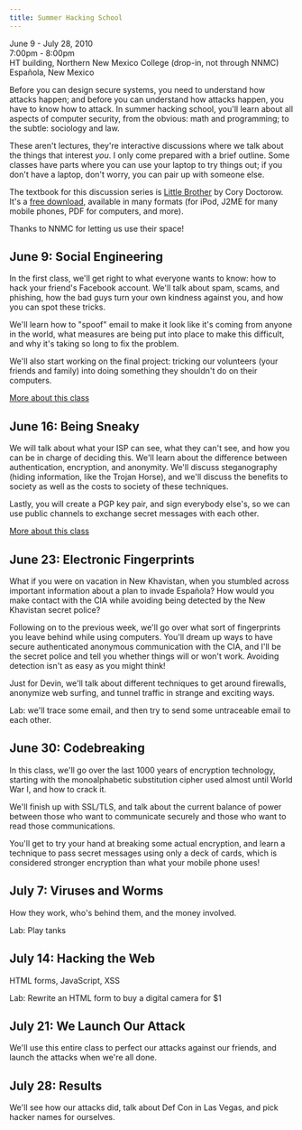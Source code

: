 ```yaml
---
title: Summer Hacking School
---
```


June 9 - July 28, 2010  
7:00pm - 8:00pm  
HT building, Northern New Mexico College (drop-in, not through NNMC)  
Española, New Mexico

Before you can design secure systems, you need to understand how attacks
happen; and before you can understand how attacks happen, you have to
know how to attack.  In summer hacking school, you'll learn about all
aspects of computer security, from the obvious: math and programming; to
the subtle: sociology and law.

These aren't lectures, they're interactive discussions where we talk
about the things that interest *you*.  I only come prepared with a brief
outline. Some classes have parts where you can use your laptop to try
things out; if you don't have a laptop, don't worry, you can pair up
with someone else.

The textbook for this discussion series is [Little
Brother](http://craphound.com/littlebrother/) by Cory Doctorow.  It's a
[free download](http://craphound.com/littlebrother/download/), available
in many formats (for iPod, J2ME for many mobile phones, PDF for
computers, and more).

Thanks to NNMC for letting us use their space!


June 9: Social Engineering
--------------------------

In the first class, we'll get right to what everyone wants to know: how
to hack your friend's Facebook account.  We'll talk about spam, scams,
and phishing, how the bad guys turn your own kindness against you, and
how you can spot these tricks.

We'll learn how to "spoof" email to make it look like it's coming from
anyone in the world, what measures are being put into place to make this
difficult, and why it's taking so long to fix the problem.

We'll also start working on the final project: tricking our volunteers
(your friends and family) into doing something they shouldn't do on
their computers.

[More about this class](soceng.html)


June 16: Being Sneaky
------------------------

We will talk about what your ISP can see, what they can't see, and how
you can be in charge of deciding this.  We'll learn about the difference
between authentication, encryption, and anonymity.  We'll discuss
steganography (hiding information, like the Trojan Horse), and we'll
discuss the benefits to society as well as the costs to society of these
techniques.

Lastly, you will create a PGP key pair, and sign everybody else's, so we
can use public channels to exchange secret messages with each other.

[More about this class](sneaky.html)


June 23: Electronic Fingerprints
--------------------------------

What if you were on vacation in New Khavistan, when you stumbled across
important information about a plan to invade Española?  How would you
make contact with the CIA while avoiding being detected by the New
Khavistan secret police?

Following on to the previous week, we'll go over what sort of
fingerprints you leave behind while using computers.  You'll dream up
ways to have secure authenticated anonymous communication with the CIA,
and I'll be the secret police and tell you whether things will or won't
work.  Avoiding detection isn't as easy as you might think!

Just for Devin, we'll talk about different techniques to get around
firewalls, anonymize web surfing, and tunnel traffic in strange and
exciting ways.

Lab: we'll trace some email, and then try to send some untraceable email
to each other.



June 30: Codebreaking
---------------------

In this class, we'll go over the last 1000 years of encryption
technology, starting with the monoalphabetic substitution cipher used
almost until World War I, and how to crack it.

We'll finish up with SSL/TLS, and talk about the current balance of
power between those who want to communicate securely and those who want
to read those communications.

You'll get to try your hand at breaking some actual encryption, and
learn a technique to pass secret messages using only a deck of cards,
which is considered stronger encryption than what your mobile phone uses!


July 7: Viruses and Worms
-------------------------

How they work, who's behind them, and the money involved.

Lab: Play tanks


July 14: Hacking the Web
------------------------

HTML forms, JavaScript, XSS

Lab: Rewrite an HTML form to buy a digital camera for $1


July 21: We Launch Our Attack
-----------------------------

We'll use this entire class to perfect our attacks against our friends,
and launch the attacks when we're all done.


July 28: Results
----------------

We'll see how our attacks did, talk about Def Con in Las Vegas, and pick
hacker names for ourselves.

